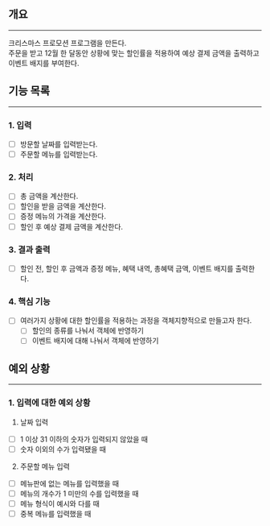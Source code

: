 개요
----------------
----------------
크리스마스 프로모션 프로그램을 만든다.<br>
주문을 받고 12월 한 달동안 상황에 맞는 할인률을 적용하여 예상 결제 금액을 출력하고 이벤트 배지를 부여한다.<br>

기능 목록
----------------
----------------
### 1. 입력
- [ ] 방문할 날짜를 입력받는다.
- [ ] 주문할 메뉴를 입력받는다.
### 2. 처리
- [ ] 총 금액을 계산한다.
- [ ] 할인을 받을 금액을 계산한다.
- [ ] 증정 메뉴의 가격을 계산한다.
- [ ] 할인 후 예상 결제 금액을 계산한다.
### 3. 결과 출력
- [ ] 할인 전, 할인 후 금액과 증정 메뉴, 혜택 내역, 총혜택 금액, 이벤트 배지를 출력한다.
### 4. 핵심 기능
- [ ] 여러가지 상황에 대한 할인률을 적용하는 과정을 객체지향적으로 만들고자 한다.
  - [ ] 할인의 종류를 나눠서 객체에 반영하기
  - [ ] 이벤트 배지에 대해 나눠서 객체에 반영하기

예외 상황
----------------
----------------
### 1. 입력에 대한 예외 상황
1. 날짜 입력
- [ ] 1 이상 31 이하의 숫자가 입력되지 않았을 때
- [ ] 숫자 이외의 수가 입력됐을 때
2. 주문할 메뉴 입력
- [ ] 메뉴판에 없는 메뉴를 입력했을 때
- [ ] 메뉴의 개수가 1 미만의 수를 입력했을 때
- [ ] 메뉴 형식이 예시와 다를 때
- [ ] 중복 메뉴를 입력했을 때
